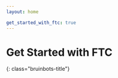 ```yaml
---
layout: home

get_started_with_ftc: true
---
```


<div class="text-center" markdown="1">

# Get Started with FTC
{: class="bruinbots-title"}

</div>